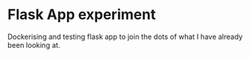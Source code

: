 # Flask App experiment

Dockerising and testing flask app to join the dots of what I have already been looking at.